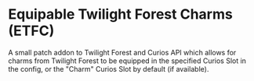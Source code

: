 # Equipable Twilight Forest Charms (ETFC)
A small patch addon to Twilight Forest and Curios API which allows for charms from Twilight Forest to be equipped in the specified Curios Slot in the config, or the "Charm" Curios Slot by default (if available).
